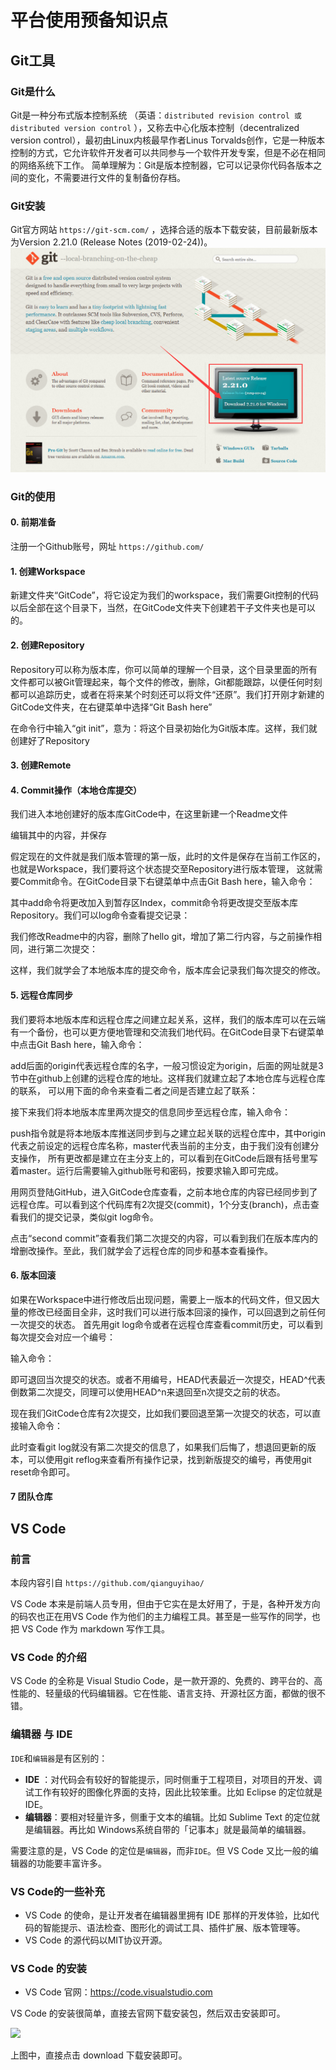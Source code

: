 平台使用预备知识点
==================

Git工具
-------

### Git是什么

Git是一种分布式版本控制系统 （英语：`distributed revision control 或 distributed version control` ），又称去中心化版本控制（decentralized version
control），最初由Linux内核最早作者Linus Torvalds创作，它是一种版本控制的方式，它允许软件开发者可以共同参与一个软件开发专案，但是不必在相同的网络系统下工作。
简单理解为：Git是版本控制器，它可以记录你代码各版本之间的变化，不需要进行文件的复制备份存档。

### Git安装

Git官方网站 `https://git-scm.com/` ，选择合适的版本下载安装，目前最新版本为Version 2.21.0 (Release Notes (2019-02-24))。
![](../../Imgs/Img_LearnGit/LearnGit-01.png)

### Git的使用

#### 0. 前期准备

注册一个Github账号，网址 `https://github.com/`

#### 1. 创建Workspace

新建文件夹“GitCode”，将它设定为我们的workspace，我们需要Git控制的代码以后全部在这个目录下，当然，在GitCode文件夹下创建若干子文件夹也是可以的。

#### 2. 创建Repository

Repository可以称为版本库，你可以简单的理解一个目录，这个目录里面的所有文件都可以被Git管理起来，每个文件的修改，删除，Git都能跟踪，以便任何时刻都可以追踪历史，或者在将来某个时刻还可以将文件“还原”。我们打开刚才新建的GitCode文件夹，在右键菜单中选择“Git Bash here”

在命令行中输入“git init”，意为：将这个目录初始化为Git版本库。这样，我们就创建好了Repository

#### 3. 创建Remote

#### 4. Commit操作（本地仓库提交）

我们进入本地创建好的版本库GitCode中，在这里新建一个Readme文件

编辑其中的内容，并保存

假定现在的文件就是我们版本管理的第一版，此时的文件是保存在当前工作区的，也就是Workspace，我们要将这个状态提交至Repository进行版本管理，
这就需要Commit命令。在GitCode目录下右键菜单中点击Git Bash here，输入命令：

其中add命令将更改加入到暂存区Index，commit命令将更改提交至版本库Repository。我们可以log命令查看提交记录：

我们修改Readme中的内容，删除了hello git，增加了第二行内容，与之前操作相同，进行第二次提交：

这样，我们就学会了本地版本库的提交命令，版本库会记录我们每次提交的修改。

#### 5. 远程仓库同步

我们要将本地版本库和远程仓库之间建立起关系，这样，我们的版本库可以在云端有一个备份，也可以更方便地管理和交流我们地代码。在GitCode目录下右键菜单中点击Git
Bash here，输入命令：

add后面的origin代表远程仓库的名字，一般习惯设定为origin，后面的网址就是3节中在github上创建的远程仓库的地址。这样我们就建立起了本地仓库与远程仓库的联系，
可以用下面的命令来查看二者之间是否建立起了联系：

接下来我们将本地版本库里两次提交的信息同步至远程仓库，输入命令：

push指令就是将本地版本库推送同步到与之建立起关联的远程仓库中，其中origin代表之前设定的远程仓库名称，master代表当前的主分支，由于我们没有创建分支操作，
所有更改都是建立在主分支上的，可以看到在GitCode后跟有括号里写着master。运行后需要输入github账号和密码，按要求输入即可完成。

用网页登陆GitHub，进入GitCode仓库查看，之前本地仓库的内容已经同步到了远程仓库。可以看到这个代码库有2次提交(commit)，1个分支(branch)，点击查看我们的提交记录，类似git log命令。

点击“second commit”查看我们第二次提交的内容，可以看到我们在版本库内的增删改操作。至此，我们就学会了远程仓库的同步和基本查看操作。

#### 6. 版本回滚

如果在Workspace中进行修改后出现问题，需要上一版本的代码文件，但又因大量的修改已经面目全非，这时我们可以进行版本回滚的操作，可以回退到之前任何一次提交的状态。
首先用git log命令或者在远程仓库查看commit历史，可以看到每次提交会对应一个编号：

输入命令：

即可退回当次提交的状态。或者不用编号，HEAD代表最近一次提交，HEAD\^代表倒数第二次提交，同理可以使用HEAD\^n来退回至n次提交之前的状态。

现在我们GitCode仓库有2次提交，比如我们要回退至第一次提交的状态，可以直接输入命令：

此时查看git log就没有第二次提交的信息了，如果我们后悔了，想退回更新的版本，可以使用git reflog来查看所有操作记录，找到新版提交的编号，再使用git
reset命令即可。

#### 7 团队仓库

VS Code
-------

### 前言

本段内容引自 `https://github.com/qianguyihao/`

VS Code
本来是前端人员专用，但由于它实在是太好用了，于是，各种开发方向的码农也正在用VS Code 作为他们的主力编程工具。甚至是一些写作的同学，也把 VS Code 作为
markdown 写作工具。

### VS Code 的介绍

VS Code 的全称是 Visual Studio Code，是一款开源的、免费的、跨平台的、高性能的、轻量级的代码编辑器。它在性能、语言支持、开源社区方面，都做的很不错。

### 编辑器 与 IDE

`IDE`和`编辑器`是有区别的：

-   **IDE**
    ：对代码会有较好的智能提示，同时侧重于工程项目，对项目的开发、调试工作有较好的图像化界面的支持，因此比较笨重。比如 Eclipse 的定位就是 IDE。
-   **编辑器**：要相对轻量许多，侧重于文本的编辑。比如 Sublime Text 的定位就是编辑器。再比如 Windows系统自带的「记事本」就是最简单的编辑器。

需要注意的是，VS Code 的定位是`编辑器`，而非`IDE`。但 VS Code 又比一般的编辑器的功能要丰富许多。

### VS Code的一些补充

-   VS Code 的使命，是让开发者在编辑器里拥有 IDE 那样的开发体验，比如代码的智能提示、语法检查、图形化的调试工具、插件扩展、版本管理等。
-   VS Code 的源代码以MIT协议开源。

### VS Code 的安装

-   VS Code 官网：<https://code.visualstudio.com>

VS Code 的安装很简单，直接去官网下载安装包，然后双击安装即可。

![](http://img.smyhvae.com/20190313_1750_2.png)

上图中，直接点击 download 下载安装即可。
